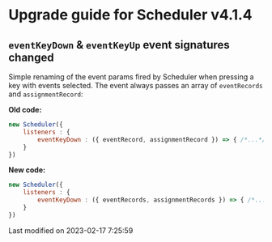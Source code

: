 # Upgrade guide for Scheduler v4.1.4

## `eventKeyDown` & `eventKeyUp` event signatures changed

Simple renaming of the event params fired by Scheduler when pressing a key with events selected. The event always
passes an array of `eventRecords` and `assignmentRecord`:

**Old code:**

```javascript
new Scheduler({
    listeners : {
        eventKeyDown : ({ eventRecord, assignmentRecord }) => { /*...*/ }
    }
})
```

**New code:**

```javascript
new Scheduler({
    listeners : {
        eventKeyDown : ({ eventRecords, assignmentRecords }) => { /*...*/ }
    }
})
```


<p class="last-modified">Last modified on 2023-02-17 7:25:59</p>